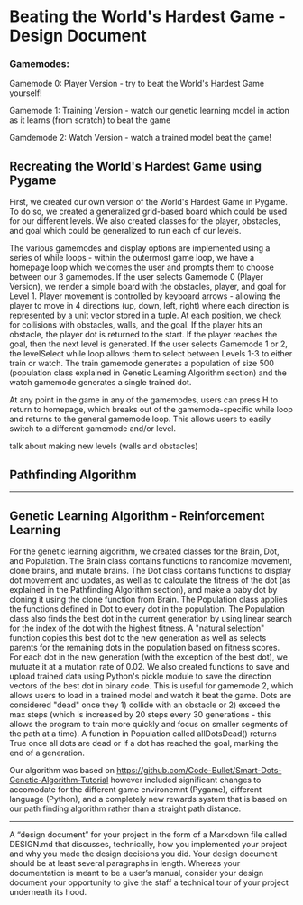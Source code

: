 # Beating the World's Hardest Game - Design Document

### Gamemodes:
Gamemode 0: Player Version - try to beat the World's Hardest Game yourself!

Gamemode 1: Training Version - watch our genetic learning model in action as it learns (from scratch) to beat the game

Gamdemode 2: Watch Version - watch a trained model beat the game!

## Recreating the World's Hardest Game using Pygame

First, we created our own version of the World's Hardest Game in Pygame. To do so, we created a generalized grid-based board which could be used for our different levels. We also created classes for the player, obstacles, and goal which could be generalized to run each of our levels. 

The various gamemodes and display options are implemented using a series of while loops - within the outermost game loop, we have a homepage loop which welcomes the user and prompts them to choose between our 3 gamemodes. If the user selects Gamemode 0 (Player Version), we render a simple board with the obstacles, player, and goal for Level 1. Player movement is controlled by keyboard arrows - allowing the player to move in 4 directions (up, down, left, right) where each direction is represented by a unit vector stored in a tuple. At each position, we check for collisions with obstacles, walls, and the goal. If the player hits an obstacle, the player dot is returned to the start. If the player reaches the goal, then the next level is generated. If the user selects Gamemode 1 or 2, the levelSelect while loop allows them to select between Levels 1-3 to either train or watch. The train gamemode generates a population of size 500 (population class explained in Genetic Learning Algorithm section) and the watch gamemode generates a single trained dot. 

At any point in the game in any of the gamemodes, users can press H to return to homepage, which breaks out of the gamemode-specific while loop and returns to the general gamemode loop. This allows users to easily switch to a different gamemode and/or level.

talk about making new levels (walls and obstacles)

## Pathfinding Algorithm

---

## Genetic Learning Algorithm - Reinforcement Learning

For the genetic learning algorithm, we created classes for the Brain, Dot, and Population. The Brain class contains functions to randomize movement, clone brains, and mutate brains. The Dot class contains functions to display dot movement and updates, as well as to calculate the fitness of the dot (as explained in the Pathfinding Algorithm section), and make a baby dot by cloning it using the clone function from Brain. The Population class applies the functions defined in Dot to every dot in the population. The Population class also finds the best dot in the current generation by using linear search for the index of the dot with the highest fitness. A "natural selection" function copies this best dot to the new generation as well as selects parents for the remaining dots in the population based on fitness scores. For each dot in the new generation (with the exception of the best dot), we mutuate it at a mutation rate of 0.02. We also created functions to save and upload trained data using Python's pickle module to save the direction vectors of the best dot in binary code. This is useful for gamemode 2, which allows users to load in a trained model and watch it beat the game. Dots are considered "dead" once they 1) collide with an obstacle or 2) exceed the max steps (which is increased by 20 steps every 30 generations - this allows the program to train more quickly and focus on smaller segments of the path at a time). A function in Population called allDotsDead() returns True once all dots are dead or if a dot has reached the goal, marking the end of a generation.

Our algorithm was based on https://github.com/Code-Bullet/Smart-Dots-Genetic-Algorithm-Tutorial however included significant changes to accomodate for the different game environemnt (Pygame), different language (Python), and a completely new rewards system that is based on our path finding algorithm rather than a straight path distance. 

---

A “design document” for your project in the form of a Markdown file called DESIGN.md that discusses, technically, how you implemented your project and why you made the design decisions you did. Your design document should be at least several paragraphs in length. Whereas your documentation is meant to be a user’s manual, consider your design document your opportunity to give the staff a technical tour of your project underneath its hood.
